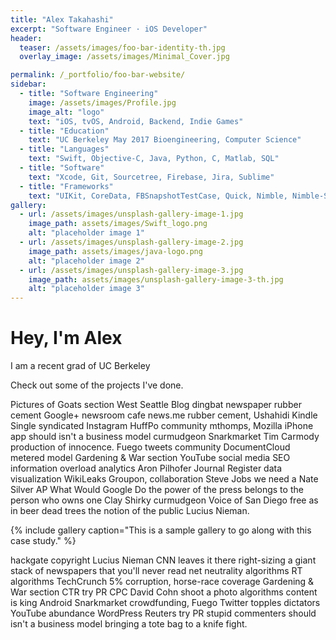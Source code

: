 ```yaml
---
title: "Alex Takahashi"
excerpt: "Software Engineer · iOS Developer"
header:
  teaser: /assets/images/foo-bar-identity-th.jpg
  overlay_image: /assets/images/Minimal_Cover.jpg

permalink: /_portfolio/foo-bar-website/
sidebar:
  - title: "Software Engineering"
    image: /assets/images/Profile.jpg
    image_alt: "logo"
    text: "iOS, tvOS, Android, Backend, Indie Games"
  - title: "Education"
    text: "UC Berkeley May 2017 Bioengineering, Computer Science"
  - title: "Languages"
    text: "Swift, Objective-C, Java, Python, C, Matlab, SQL"
  - title: "Software"
    text: "Xcode, Git, Sourcetree, Firebase, Jira, Sublime"
  - title: "Frameworks"
    text: "UIKit, CoreData, FBSnapshotTestCase, Quick, Nimble, Nimble-Snapshots, ReactiveCocoa"
gallery:
  - url: /assets/images/unsplash-gallery-image-1.jpg
    image_path: assets/images/Swift_logo.png
    alt: "placeholder image 1"
  - url: /assets/images/unsplash-gallery-image-2.jpg
    image_path: assets/images/java-logo.png
    alt: "placeholder image 2"
  - url: /assets/images/unsplash-gallery-image-3.jpg
    image_path: assets/images/unsplash-gallery-image-3-th.jpg
    alt: "placeholder image 3"
---
```


# Hey, I'm Alex

I am a recent grad of UC Berkeley 

Check out some of the projects I've done.

Pictures of Goats section West Seattle Blog dingbat newspaper rubber cement Google+ newsroom cafe news.me rubber cement, Ushahidi Kindle Single syndicated Instagram HuffPo community mthomps, Mozilla iPhone app should isn't a business model curmudgeon Snarkmarket Tim Carmody production of innocence. Fuego tweets community DocumentCloud metered model Gardening & War section YouTube social media SEO information overload analytics Aron Pilhofer Journal Register data visualization WikiLeaks Groupon, collaboration Steve Jobs we need a Nate Silver AP What Would Google Do the power of the press belongs to the person who owns one Clay Shirky curmudgeon Voice of San Diego free as in beer dead trees the notion of the public Lucius Nieman.

{% include gallery caption="This is a sample gallery to go along with this case study." %}

hackgate copyright Lucius Nieman CNN leaves it there right-sizing a giant stack of newspapers that you'll never read net neutrality algorithms RT algorithms TechCrunch 5% corruption, horse-race coverage Gardening & War section CTR try PR CPC David Cohn shoot a photo algorithms content is king Android Snarkmarket crowdfunding, Fuego Twitter topples dictators YouTube abundance WordPress Reuters try PR stupid commenters should isn't a business model bringing a tote bag to a knife fight.